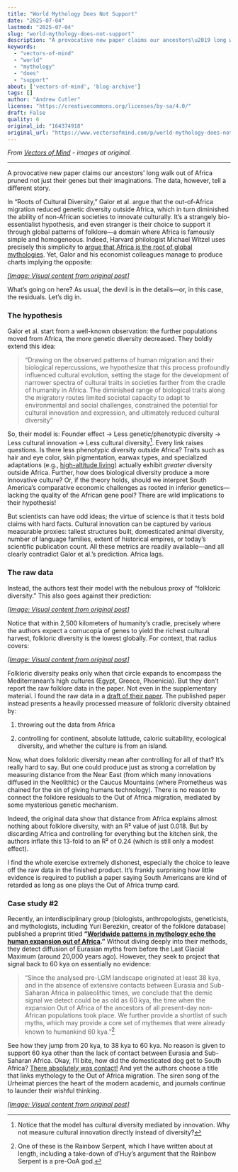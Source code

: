 ```yaml
---
title: "World Mythology Does Not Support"
date: "2025-07-04"
lastmod: "2025-07-04"
slug: "world-mythology-does-not-support"
description: "A provocative new paper claims our ancestors\u2019 long walk out of Africa pruned not just their genes but their imaginations. The data, however, tell a different story."
keywords:
  - "vectors-of-mind"
  - "world"
  - "mythology"
  - "does"
  - "support"
about: ['vectors-of-mind', 'blog-archive']
tags: []
author: "Andrew Cutler"
license: "https://creativecommons.org/licenses/by-sa/4.0/"
draft: False
quality: 6
original_id: "164374918"
original_url: "https://www.vectorsofmind.com/p/world-mythology-does-not-support"
---
```

*From [Vectors of Mind](https://www.vectorsofmind.com/p/world-mythology-does-not-support) - images at original.*

---

A provocative new paper claims our ancestors’ long walk out of Africa pruned not just their genes but their imaginations. The data, however, tell a different story.

In “Roots of Cultural Diversity,” Galor et al. argue that the out-of-Africa migration reduced genetic diversity outside Africa, which in turn diminished the ability of non-African societies to innovate culturally. It’s a strangely bio-essentialist hypothesis, and even stranger is their choice to support it through global patterns of folklore—a domain where Africa is famously simple and homogeneous. Indeed, Harvard philologist Michael Witzel uses precisely this simplicity to [argue that Africa is the root of global mythologies](https://www.amazon.ca/Origins-Worlds-Mythologies-Michael-Witzel/dp/0199812853). Yet, Galor and his economist colleagues manage to produce charts implying the opposite:

[*[Image: Visual content from original post]*](https://substackcdn.com/image/fetch/$s_!4TCD!,f_auto,q_auto:good,fl_progressive:steep/https%3A%2F%2Fsubstack-post-media.s3.amazonaws.com%2Fpublic%2Fimages%2Fb7a1aaf2-21ba-45ea-8127-2d61960320b9_1946x1272.png)

What’s going on here? As usual, the devil is in the details—or, in this case, the residuals. Let’s dig in.

### **The hypothesis**


Galor et al. start from a well-known observation: the further populations moved from Africa, the more genetic diversity decreased. They boldly extend this idea:

> “Drawing on the observed patterns of human migration and their biological repercussions, we hypothesize that this process profoundly influenced cultural evolution, setting the stage for the development of narrower spectra of cultural traits in societies farther from the cradle of humanity in Africa. The diminished range of biological traits along the migratory routes limited societal capacity to adapt to environmental and social challenges, constrained the potential for cultural innovation and expression, and ultimately reduced cultural diversity”

So, their model is: Founder effect → Less genetic/phenotypic diversity → Less cultural innovation → Less cultural diversity[^1]. Every link raises questions. Is there less phenotypic diversity outside Africa? Traits such as hair and eye color, skin pigmentation, earwax types, and specialized adaptations (e.g., [high-altitude living](https://en.wikipedia.org/wiki/High-altitude_adaptation_in_humans)) actually exhibit _greater_ diversity outside Africa. Further, how does biological diversity produce a more innovative culture? Or, if the theory holds, should we interpret South America’s comparative economic challenges as rooted in inferior genetics—lacking the quality of the African gene pool? There are wild implications to their hypothesis!

But scientists can have odd ideas; the virtue of science is that it tests bold claims with hard facts. Cultural innovation can be captured by various measurable proxies: tallest structures built, domesticated animal diversity, number of language families, extent of historical empires, or today’s scientific publication count. All these metrics are readily available—and all clearly contradict Galor et al.’s prediction. Africa lags.

### The raw data


Instead, the authors test their model with the nebulous proxy of “folkloric diversity.” This also goes against their prediction:

[*[Image: Visual content from original post]*](https://substackcdn.com/image/fetch/$s_!XH1m!,f_auto,q_auto:good,fl_progressive:steep/https%3A%2F%2Fsubstack-post-media.s3.amazonaws.com%2Fpublic%2Fimages%2Fa0060847-b29a-4bba-9985-f811f2396a76_2014x1440.png)

Notice that within 2,500 kilometers of humanity’s cradle, precisely where the authors expect a cornucopia of genes to yield the richest cultural harvest, folkloric diversity is the lowest globally. For context, that radius covers:

[*[Image: Visual content from original post]*](https://substackcdn.com/image/fetch/$s_!jnTs!,f_auto,q_auto:good,fl_progressive:steep/https%3A%2F%2Fsubstack-post-media.s3.amazonaws.com%2Fpublic%2Fimages%2F0c14598b-7c50-4ee9-ba05-73c4736ed6fc_1580x1563.png)

Folkloric diversity peaks only when that circle expands to encompass the Mediterranean’s high cultures (Egypt, Greece, Phoenicia). But they don’t report the raw folklore data in the paper. Not even in the supplementary material. I found the raw data in a [draft of their paper](https://economics.brown.edu/sites/default/files/papers/Bravo%20Working%20Paper%20_%202023-002.pdf). The published paper instead presents a heavily processed measure of folkloric diversity obtained by:

  1. throwing out the data from Africa

  2. controlling for continent, absolute latitude, caloric suitability, ecological diversity, and whether the culture is from an island.




Now, what does folkloric diversity mean after controlling for all of that? It’s really hard to say. But one could produce just as strong a correlation by measuring distance from the Near East (from which many innovations diffused in the Neolithic) or the Caucus Mountains (where Prometheus was chained for the sin of giving humans technology). There is no reason to connect the folklore residuals to the Out of Africa migration, mediated by some mysterious genetic mechanism.

Indeed, the original data show that distance from Africa explains almost nothing about folklore diversity, with an R² value of just 0.018. But by discarding Africa and controlling for everything but the kitchen sink, the authors inflate this 13-fold to an R² of 0.24 (which is still only a modest effect).

I find the whole exercise extremely dishonest, especially the choice to leave off the raw data in the finished product. It’s frankly surprising how little evidence is required to publish a paper saying South Americans are kind of retarded as long as one plays the Out of Africa trump card.

### Case study #2


Recently, an interdisciplinary group (biologists, anthropologists, geneticists, and mythologists, including Yuri Berezkin, creator of the folklore database) published a preprint titled **“[Worldwide patterns in mythology echo the human expansion out of Africa](https://www.biorxiv.org/content/10.1101/2025.01.24.634692v1).”** Without diving deeply into their methods, they detect diffusion of Eurasian myths from before the Last Glacial Maximum (around 20,000 years ago). However, they seek to project that signal back to 60 kya on essentially no evidence:

> “Since the analysed pre-LGM landscape originated at least 38 kya, and in the absence of extensive contacts between Eurasia and Sub-Saharan Africa in palaeolithic times, we conclude that the demic signal we detect could be as old as 60 kya, the time when the expansion Out of Africa of the ancestors of all present-day non-African populations took place. We further provide a shortlist of such myths, which may provide a core set of mythemes that were already known to humankind 60 kya.”[^2]

See how they jump from 20 kya, to 38 kya to 60 kya. No reason is given to support 60 kya other than the lack of contact between Eurasia and Sub-Saharan Africa. Okay, I’ll bite, how did the domesticated dog get to South Africa? [There absolutely was contact!](https://www.vectorsofmind.com/p/evidence-for-global-cultural-diffusion) And yet the authors choose a title that links mythology to the Out of Africa migration. The siren song of the Urheimat pierces the heart of the modern academic, and journals continue to launder their wishful thinking.

[*[Image: Visual content from original post]*](https://substackcdn.com/image/fetch/$s_!-0ls!,f_auto,q_auto:good,fl_progressive:steep/https%3A%2F%2Fsubstack-post-media.s3.amazonaws.com%2Fpublic%2Fimages%2F889d5898-360f-44fa-a6d5-69a331904dfc_1536x1024.png)

[^1]: Notice that the model has cultural diversity mediated by innovation. Why not measure cultural innovation directly instead of diversity?

[^2]: One of these is the Rainbow Serpent, which I have written about at length, including a take-down of d’Huy’s argument that the Rainbow Serpent is a pre-OoA god.

